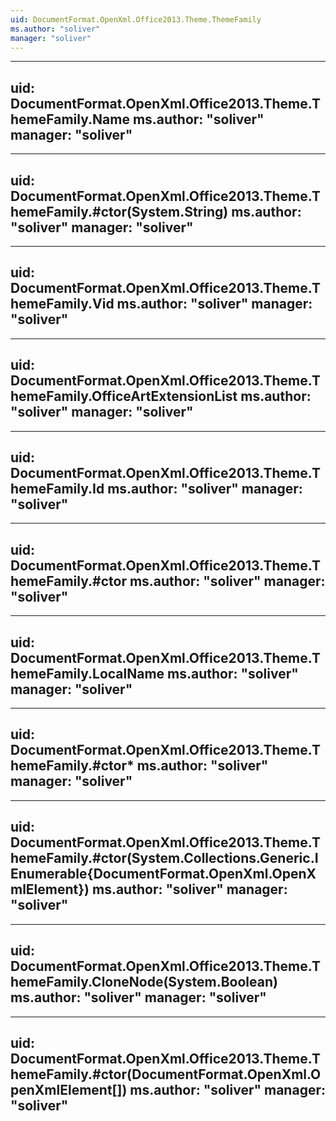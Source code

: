 ```yaml
---
uid: DocumentFormat.OpenXml.Office2013.Theme.ThemeFamily
ms.author: "soliver"
manager: "soliver"
---
```


---
uid: DocumentFormat.OpenXml.Office2013.Theme.ThemeFamily.Name
ms.author: "soliver"
manager: "soliver"
---

---
uid: DocumentFormat.OpenXml.Office2013.Theme.ThemeFamily.#ctor(System.String)
ms.author: "soliver"
manager: "soliver"
---

---
uid: DocumentFormat.OpenXml.Office2013.Theme.ThemeFamily.Vid
ms.author: "soliver"
manager: "soliver"
---

---
uid: DocumentFormat.OpenXml.Office2013.Theme.ThemeFamily.OfficeArtExtensionList
ms.author: "soliver"
manager: "soliver"
---

---
uid: DocumentFormat.OpenXml.Office2013.Theme.ThemeFamily.Id
ms.author: "soliver"
manager: "soliver"
---

---
uid: DocumentFormat.OpenXml.Office2013.Theme.ThemeFamily.#ctor
ms.author: "soliver"
manager: "soliver"
---

---
uid: DocumentFormat.OpenXml.Office2013.Theme.ThemeFamily.LocalName
ms.author: "soliver"
manager: "soliver"
---

---
uid: DocumentFormat.OpenXml.Office2013.Theme.ThemeFamily.#ctor*
ms.author: "soliver"
manager: "soliver"
---

---
uid: DocumentFormat.OpenXml.Office2013.Theme.ThemeFamily.#ctor(System.Collections.Generic.IEnumerable{DocumentFormat.OpenXml.OpenXmlElement})
ms.author: "soliver"
manager: "soliver"
---

---
uid: DocumentFormat.OpenXml.Office2013.Theme.ThemeFamily.CloneNode(System.Boolean)
ms.author: "soliver"
manager: "soliver"
---

---
uid: DocumentFormat.OpenXml.Office2013.Theme.ThemeFamily.#ctor(DocumentFormat.OpenXml.OpenXmlElement[])
ms.author: "soliver"
manager: "soliver"
---
